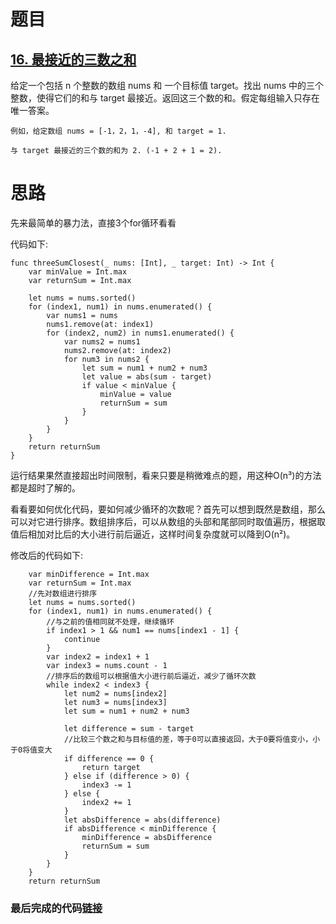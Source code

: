 # 题目

## [16. 最接近的三数之和](https://leetcode-cn.com/problems/3sum-closest/)

给定一个包括 n 个整数的数组 nums 和 一个目标值 target。找出 nums 中的三个整数，使得它们的和与 target 最接近。返回这三个数的和。假定每组输入只存在唯一答案。

```
例如，给定数组 nums = [-1，2，1，-4], 和 target = 1.

与 target 最接近的三个数的和为 2. (-1 + 2 + 1 = 2).
```

# 思路

先来最简单的暴力法，直接3个for循环看看

代码如下:

```
func threeSumClosest(_ nums: [Int], _ target: Int) -> Int {
    var minValue = Int.max
    var returnSum = Int.max

    let nums = nums.sorted()
    for (index1, num1) in nums.enumerated() {
        var nums1 = nums
        nums1.remove(at: index1)
        for (index2, num2) in nums1.enumerated() {
            var nums2 = nums1
            nums2.remove(at: index2)
            for num3 in nums2 {
                let sum = num1 + num2 + num3
                let value = abs(sum - target)
                if value < minValue {
                    minValue = value
                    returnSum = sum
                }
            }
        }
    }
    return returnSum
}
```

运行结果果然直接超出时间限制，看来只要是稍微难点的题，用这种O(n³)的方法都是超时了解的。

看看要如何优化代码，要如何减少循环的次数呢？首先可以想到既然是数组，那么可以对它进行排序。数组排序后，可以从数组的头部和尾部同时取值遍历，根据取值后相加对比后的大小进行前后逼近，这样时间复杂度就可以降到O(n²)。

修改后的代码如下:

```
    var minDifference = Int.max
    var returnSum = Int.max
    //先对数组进行排序
    let nums = nums.sorted()
    for (index1, num1) in nums.enumerated() {
        //与之前的值相同就不处理，继续循环
        if index1 > 1 && num1 == nums[index1 - 1] {
            continue
        }
        var index2 = index1 + 1
        var index3 = nums.count - 1
        //排序后的数组可以根据值大小进行前后逼近，减少了循环次数
        while index2 < index3 {
            let num2 = nums[index2]
            let num3 = nums[index3]
            let sum = num1 + num2 + num3
            
            let difference = sum - target
            //比较三个数之和与目标值的差，等于0可以直接返回，大于0要将值变小，小于0将值变大
            if difference == 0 {
                return target
            } else if (difference > 0) {
                index3 -= 1
            } else {
                index2 += 1
            }
            let absDifference = abs(difference)
            if absDifference < minDifference {
                minDifference = absDifference
                returnSum = sum
            }
        }
    }
    return returnSum
```

### 最后完成的代码[链接](https://github.com/pepsikirk/LeetCode/blob/master/Algorithm/16.3SumClosest/3SumClosest.swift)




